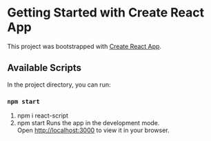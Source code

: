 # Getting Started with Create React App

This project was bootstrapped with [Create React App](https://github.com/facebook/create-react-app).

## Available Scripts

In the project directory, you can run:

### `npm start`
1. npm i react-script
2. npm start
Runs the app in the development mode.\
Open [http://localhost:3000](http://localhost:3000) to view it in your browser.


